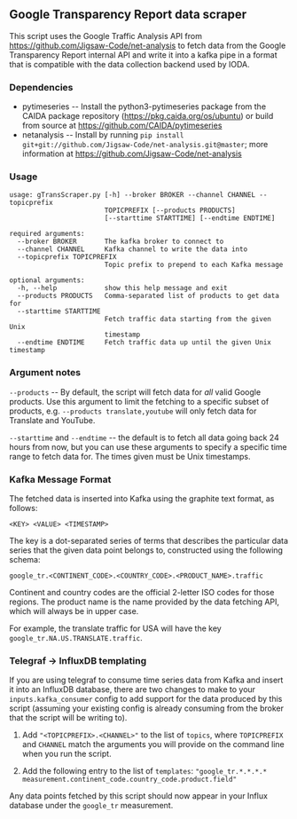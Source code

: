 ## Google Transparency Report data scraper

This script uses the Google Traffic Analysis API from
https://github.com/Jigsaw-Code/net-analysis to fetch data from the Google
Transparency Report internal API and write it into a kafka pipe
in a format that is compatible with the data collection backend used by IODA.

### Dependencies

 * pytimeseries -- Install the python3-pytimeseries package from the CAIDA
                   package repository (https://pkg.caida.org/os/ubuntu) or
                   build from source at https://github.com/CAIDA/pytimeseries
 * netanalysis -- Install by running `pip install git+git://github.com/Jigsaw-Code/net-analysis.git@master`; more information at https://github.com/Jigsaw-Code/net-analysis


### Usage
```
usage: gTransScraper.py [-h] --broker BROKER --channel CHANNEL --topicprefix
                        TOPICPREFIX [--products PRODUCTS]
                        [--starttime STARTTIME] [--endtime ENDTIME]

required arguments:
  --broker BROKER       The kafka broker to connect to
  --channel CHANNEL     Kafka channel to write the data into
  --topicprefix TOPICPREFIX
                        Topic prefix to prepend to each Kafka message

optional arguments:
  -h, --help            show this help message and exit
  --products PRODUCTS   Comma-separated list of products to get data for
  --starttime STARTTIME
                        Fetch traffic data starting from the given Unix
                        timestamp
  --endtime ENDTIME     Fetch traffic data up until the given Unix timestamp

```

### Argument notes

`--products` -- By default, the script will fetch data for *all* valid
Google products. Use this argument to limit the fetching to a specific subset
of products, e.g. `--products translate,youtube` will only fetch data for
Translate and YouTube.

`--starttime` and `--endtime` -- the default is to fetch all data going back
24 hours from now, but you can use these arguments to specify a specific time
range to fetch data for. The times given must be Unix timestamps.


### Kafka Message Format

The fetched data is inserted into Kafka using the graphite text format, as
follows:

```
<KEY> <VALUE> <TIMESTAMP>
```

The key is a dot-separated series of terms that describes the particular data
series that the given data point belongs to, constructed using the following
schema:

```
google_tr.<CONTINENT_CODE>.<COUNTRY_CODE>.<PRODUCT_NAME>.traffic
```

Continent and country codes are the official 2-letter ISO codes for those
regions. The product name is the name provided by the data fetching API, which
will always be in upper case.

For example, the translate traffic for USA will have the key
`google_tr.NA.US.TRANSLATE.traffic`.


### Telegraf -> InfluxDB templating

If you are using telegraf to consume time series data from Kafka and insert it
into an InfluxDB database, there are two changes to make to your
`inputs.kafka_consumer` config to add support for the data produced by this
script (assuming your existing config is already consuming from the broker
that the script will be writing to).

 1. Add `"<TOPICPREFIX>.<CHANNEL>"` to the list of `topics`, where `TOPICPREFIX`
    and `CHANNEL` match the arguments you will provide on the command line when
    you run the script.

 2. Add the following entry to the list of `templates`:
       `"google_tr.*.*.*.* measurement.continent_code.country_code.product.field"`

Any data points fetched by this script should now appear in your Influx
database under the `google_tr` measurement.

